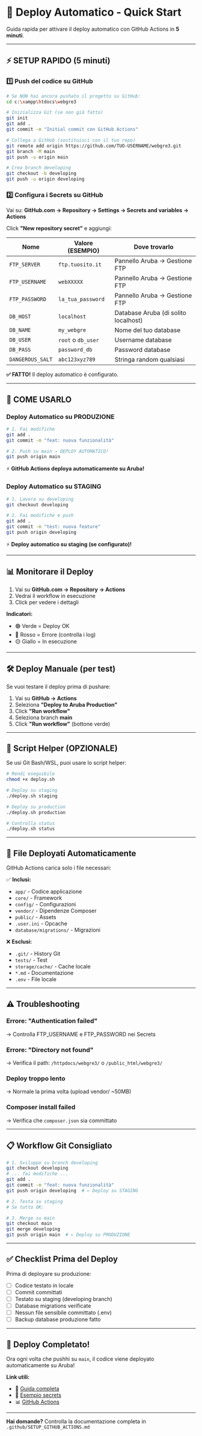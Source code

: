# 🚀 Deploy Automatico - Quick Start

Guida rapida per attivare il deploy automatico con GitHub Actions in **5 minuti**.

---

## ⚡ SETUP RAPIDO (5 minuti)

### 1️⃣ Push del codice su GitHub

```bash
# Se NON hai ancora pushato il progetto su GitHub:
cd c:\xampp\htdocs\webgre3

# Inizializza Git (se non già fatto)
git init
git add .
git commit -m "Initial commit con GitHub Actions"

# Collega a GitHub (sostituisci con il tuo repo)
git remote add origin https://github.com/TUO-USERNAME/webgre3.git
git branch -M main
git push -u origin main

# Crea branch developing
git checkout -b developing
git push -u origin developing
```

### 2️⃣ Configura i Secrets su GitHub

Vai su: **GitHub.com → Repository → Settings → Secrets and variables → Actions**

Click **"New repository secret"** e aggiungi:

| Nome | Valore (ESEMPIO) | Dove trovarlo |
|------|------------------|---------------|
| `FTP_SERVER` | `ftp.tuosito.it` | Pannello Aruba → Gestione FTP |
| `FTP_USERNAME` | `webXXXXX` | Pannello Aruba → Gestione FTP |
| `FTP_PASSWORD` | `la_tua_password` | Pannello Aruba → Gestione FTP |
| `DB_HOST` | `localhost` | Database Aruba (di solito localhost) |
| `DB_NAME` | `my_webgre` | Nome del tuo database |
| `DB_USER` | `root` o `db_user` | Username database |
| `DB_PASS` | `password_db` | Password database |
| `DANGEROUS_SALT` | `abc123xyz789` | Stringa random qualsiasi |

**✅ FATTO!** Il deploy automatico è configurato.

---

## 🎯 COME USARLO

### Deploy Automatico su PRODUZIONE

```bash
# 1. Fai modifiche
git add .
git commit -m "feat: nuova funzionalità"

# 2. Push su main → DEPLOY AUTOMATICO!
git push origin main
```

⚡ **GitHub Actions deploya automaticamente su Aruba!**

### Deploy Automatico su STAGING

```bash
# 1. Lavora su developing
git checkout developing

# 2. Fai modifiche e push
git add .
git commit -m "test: nuova feature"
git push origin developing
```

⚡ **Deploy automatico su staging (se configurato)!**

---

## 📊 Monitorare il Deploy

1. Vai su **GitHub.com → Repository → Actions**
2. Vedrai il workflow in esecuzione
3. Click per vedere i dettagli

**Indicatori:**
- 🟢 Verde = Deploy OK
- 🔴 Rosso = Errore (controlla i log)
- 🟡 Giallo = In esecuzione

---

## 🛠️ Deploy Manuale (per test)

Se vuoi testare il deploy prima di pushare:

1. Vai su **GitHub → Actions**
2. Seleziona **"Deploy to Aruba Production"**
3. Click **"Run workflow"**
4. Seleziona branch **main**
5. Click **"Run workflow"** (bottone verde)

---

## 🔧 Script Helper (OPZIONALE)

Se usi Git Bash/WSL, puoi usare lo script helper:

```bash
# Rendi eseguibile
chmod +x deploy.sh

# Deploy su staging
./deploy.sh staging

# Deploy su production
./deploy.sh production

# Controlla status
./deploy.sh status
```

---

## 📁 File Deployati Automaticamente

GitHub Actions carica solo i file necessari:

✅ **Inclusi:**
- `app/` - Codice applicazione
- `core/` - Framework
- `config/` - Configurazioni
- `vendor/` - Dipendenze Composer
- `public/` - Assets
- `.user.ini` - Opcache
- `database/migrations/` - Migrazioni

❌ **Esclusi:**
- `.git/` - History Git
- `tests/` - Test
- `storage/cache/` - Cache locale
- `*.md` - Documentazione
- `.env` - File locale

---

## ⚠️ Troubleshooting

### Errore: "Authentication failed"
→ Controlla FTP_USERNAME e FTP_PASSWORD nei Secrets

### Errore: "Directory not found"
→ Verifica il path: `/httpdocs/webgre3/` o `/public_html/webgre3/`

### Deploy troppo lento
→ Normale la prima volta (upload vendor/ ~50MB)

### Composer install failed
→ Verifica che `composer.json` sia committato

---

## 📋 Workflow Git Consigliato

```bash
# 1. Sviluppo su branch developing
git checkout developing
# ... fai modifiche ...
git add .
git commit -m "feat: nuova funzionalità"
git push origin developing  # ← Deploy su STAGING

# 2. Testa su staging
# Se tutto OK:

# 3. Merge su main
git checkout main
git merge developing
git push origin main  # ← Deploy su PRODUZIONE
```

---

## ✅ Checklist Prima del Deploy

Prima di deployare su produzione:

- [ ] Codice testato in locale
- [ ] Commit committati
- [ ] Testato su staging (developing branch)
- [ ] Database migrations verificate
- [ ] Nessun file sensibile committato (.env)
- [ ] Backup database produzione fatto

---

## 🎉 Deploy Completato!

Ora ogni volta che pushhi su `main`, il codice viene deployato automaticamente su Aruba!

**Link utili:**
- 📖 [Guida completa](.github/SETUP_GITHUB_ACTIONS.md)
- 🔐 [Esempio secrets](.github/secrets.example.txt)
- 📊 [GitHub Actions](https://github.com/TUO-USERNAME/webgre3/actions)

---

**Hai domande?** Controlla la documentazione completa in `.github/SETUP_GITHUB_ACTIONS.md`
